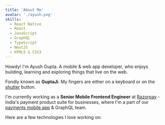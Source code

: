 ```yaml
---
title: 'About Me'
avatar: './ayush.png'
skills:
  - React Native
  - React
  - JavaScript
  - GraphQL
  - TypeScript
  - NextJS
  - HTML5 & CSS3
---
```


Howdy! I'm Ayush Gupta. A mobile & web app developer, who enjoys building, learning and exploring things that live on the web.

Fondly known as **GuptaJi**. My fingers are either on a keyboard or on the [shutter](https://www.instagram.com/_.guptaji._/) button.

I'm currently working as a **Senior Mobile Frontend Engineer** at [Razorpay](https://razorpay.com/) - India's payment product suite for businesses, where I'm a part of our [payments mobile app](https://razorpay.com/payments-app/) & GraphQL team.

Here are a few technologies I love working on:
